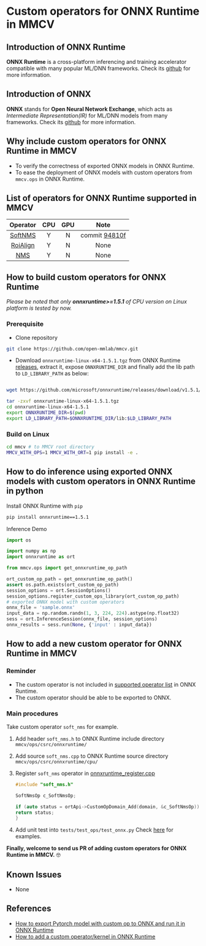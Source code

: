 # Custom operators for ONNX Runtime in MMCV

## Introduction of ONNX Runtime

**ONNX Runtime** is a cross-platform inferencing and training accelerator compatible with many popular ML/DNN frameworks. Check its [github](https://github.com/microsoft/onnxruntime) for more information.

## Introduction of ONNX

**ONNX** stands for **Open Neural Network Exchange**, which acts as *Intermediate Representation(IR)* for ML/DNN models from many frameworks. Check its [github](https://github.com/onnx/onnx) for more information.

## Why include custom operators for ONNX Runtime in MMCV

- To verify the correctness of exported ONNX models in ONNX Runtime.
- To ease the deployment of ONNX models with custom operators from `mmcv.ops` in ONNX Runtime.

## List of operators for ONNX Runtime supported in MMCV

| Operator |  CPU  |  GPU  |                                                Note                                                 |
| :------: | :---: | :---: | :-------------------------------------------------------------------------------------------------: |
|  [SoftNMS](onnxruntime_custom_ops.md#softnms)  |   Y   |   N   | commit [94810f](https://github.com/open-mmlab/mmcv/commit/94810f2297871d0ea3ca650dcb2e842f5374d998) |
| [RoiAlign](onnxruntime_custom_ops.md#roialign) |   Y   |   N   |                                                None                                                 |
|      [NMS](onnxruntime_custom_ops.md#nms)      |   Y   |   N   |                                                None                                                 |

## How to build custom operators for ONNX Runtime

*Please be noted that only **onnxruntime>=1.5.1** of CPU version on Linux platform is tested by now.*

### Prerequisite

- Clone repository

```bash
git clone https://github.com/open-mmlab/mmcv.git
```

- Download `onnxruntime-linux-x64-1.5.1.tgz` from ONNX Runtime [releases](https://github.com/microsoft/onnxruntime/releases/tag/v1.5.1), extract it, expose `ONNXRUNTIME_DIR` and finally add the lib path to `LD_LIBRARY_PATH` as below:

```bash

wget https://github.com/microsoft/onnxruntime/releases/download/v1.5.1/onnxruntime-linux-x64-1.5.1.tgz

tar -zxvf onnxruntime-linux-x64-1.5.1.tgz
cd onnxruntime-linux-x64-1.5.1
export ONNXRUNTIME_DIR=$(pwd)
export LD_LIBRARY_PATH=$ONNXRUNTIME_DIR/lib:$LD_LIBRARY_PATH
```

### Build on Linux

```bash
cd mmcv # to MMCV root directory
MMCV_WITH_OPS=1 MMCV_WITH_ORT=1 pip install -e .
```

## How to do inference using exported ONNX models with custom operators in ONNX Runtime in python

Install ONNX Runtime with `pip`

```bash
pip install onnxruntime==1.5.1
```

Inference Demo

```python
import os

import numpy as np
import onnxruntime as ort

from mmcv.ops import get_onnxruntime_op_path

ort_custom_op_path = get_onnxruntime_op_path()
assert os.path.exists(ort_custom_op_path)
session_options = ort.SessionOptions()
session_options.register_custom_ops_library(ort_custom_op_path)
# exported ONNX model with custom operators
onnx_file = 'sample.onnx'
input_data = np.random.randn(1, 3, 224, 224).astype(np.float32)
sess = ort.InferenceSession(onnx_file, session_options)
onnx_results = sess.run(None, {'input' : input_data})
```

## How to add a new custom operator for ONNX Runtime in MMCV

### Reminder

- The custom operator is not included in [supported operator list](https://github.com/microsoft/onnxruntime/blob/master/docs/OperatorKernels.md) in ONNX Runtime.
- The custom operator should be able to be exported to ONNX.

### Main procedures

Take custom operator `soft_nms` for example.

1. Add header `soft_nms.h` to ONNX Runtime include directory `mmcv/ops/csrc/onnxruntime/`
2. Add source `soft_nms.cpp` to ONNX Runtime source directory `mmcv/ops/csrc/onnxruntime/cpu/`
3. Register `soft_nms` operator in [onnxruntime_register.cpp](../mmcv/ops/csrc/onnxruntime/cpu/onnxruntime_register.cpp)

    ```c++
    #include "soft_nms.h"

    SoftNmsOp c_SoftNmsOp;

    if (auto status = ortApi->CustomOpDomain_Add(domain, &c_SoftNmsOp)) {
    return status;
    }
    ```

4. Add unit test into `tests/test_ops/test_onnx.py`
   Check [here](../tests/test_ops/test_onnx.py) for examples.

**Finally, welcome to send us PR of adding custom operators for ONNX Runtime in MMCV.** :nerd_face:

## Known Issues

- None

## References

- [How to export Pytorch model with custom op to ONNX and run it in ONNX Runtime](https://github.com/onnx/tutorials/blob/master/PyTorchCustomOperator/README.md)
- [How to add a custom operator/kernel in ONNX Runtime](https://github.com/microsoft/onnxruntime/blob/master/docs/AddingCustomOp.md)
